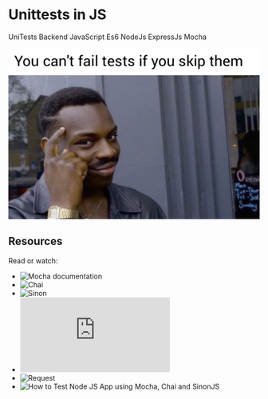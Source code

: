 # Unittests in JS

UniTests Backend JavaScript Es6 NodeJs ExpressJs Mocha

![image](./Untitled%20image.jpg)

## Resources

Read or watch:

- ![Mocha documentation](https://mochajs.org/)
- ![Chai](https://www.chaijs.com/api/)
- ![Sinon](https://sinonjs.org/releases/)
- ![Express](https://expressjs.com/en/guide/routing.html)
- ![Request]()
- ![How to Test Node JS App using Mocha, Chai and SinonJS]()
